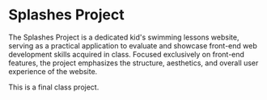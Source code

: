 # Splashes Project

The Splashes Project is a dedicated kid's swimming lessons website, serving as a practical application to evaluate and showcase front-end web development skills acquired in class. Focused exclusively on front-end features, the project emphasizes the structure, aesthetics, and overall user experience of the website.

This is a final class project. 
